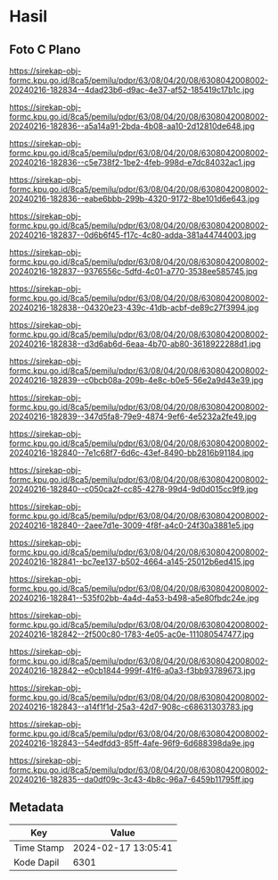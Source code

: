 # Hasil

## Foto C Plano

https://sirekap-obj-formc.kpu.go.id/8ca5/pemilu/pdpr/63/08/04/20/08/6308042008002-20240216-182834--4dad23b6-d9ac-4e37-af52-185419c17b1c.jpg

https://sirekap-obj-formc.kpu.go.id/8ca5/pemilu/pdpr/63/08/04/20/08/6308042008002-20240216-182836--a5a14a91-2bda-4b08-aa10-2d12810de648.jpg

https://sirekap-obj-formc.kpu.go.id/8ca5/pemilu/pdpr/63/08/04/20/08/6308042008002-20240216-182836--c5e738f2-1be2-4feb-998d-e7dc84032ac1.jpg

https://sirekap-obj-formc.kpu.go.id/8ca5/pemilu/pdpr/63/08/04/20/08/6308042008002-20240216-182836--eabe6bbb-299b-4320-9172-8be101d6e643.jpg

https://sirekap-obj-formc.kpu.go.id/8ca5/pemilu/pdpr/63/08/04/20/08/6308042008002-20240216-182837--0d6b6f45-f17c-4c80-adda-381a44744003.jpg

https://sirekap-obj-formc.kpu.go.id/8ca5/pemilu/pdpr/63/08/04/20/08/6308042008002-20240216-182837--9376556c-5dfd-4c01-a770-3538ee585745.jpg

https://sirekap-obj-formc.kpu.go.id/8ca5/pemilu/pdpr/63/08/04/20/08/6308042008002-20240216-182838--04320e23-439c-41db-acbf-de89c27f3994.jpg

https://sirekap-obj-formc.kpu.go.id/8ca5/pemilu/pdpr/63/08/04/20/08/6308042008002-20240216-182838--d3d6ab6d-6eaa-4b70-ab80-3618922288d1.jpg

https://sirekap-obj-formc.kpu.go.id/8ca5/pemilu/pdpr/63/08/04/20/08/6308042008002-20240216-182839--c0bcb08a-209b-4e8c-b0e5-56e2a9d43e39.jpg

https://sirekap-obj-formc.kpu.go.id/8ca5/pemilu/pdpr/63/08/04/20/08/6308042008002-20240216-182839--347d5fa8-79e9-4874-9ef6-4e5232a2fe49.jpg

https://sirekap-obj-formc.kpu.go.id/8ca5/pemilu/pdpr/63/08/04/20/08/6308042008002-20240216-182840--7e1c68f7-6d6c-43ef-8490-bb2816b91184.jpg

https://sirekap-obj-formc.kpu.go.id/8ca5/pemilu/pdpr/63/08/04/20/08/6308042008002-20240216-182840--c050ca2f-cc85-4278-99d4-9d0d015cc9f9.jpg

https://sirekap-obj-formc.kpu.go.id/8ca5/pemilu/pdpr/63/08/04/20/08/6308042008002-20240216-182840--2aee7d1e-3009-4f8f-a4c0-24f30a3881e5.jpg

https://sirekap-obj-formc.kpu.go.id/8ca5/pemilu/pdpr/63/08/04/20/08/6308042008002-20240216-182841--bc7ee137-b502-4664-a145-25012b6ed415.jpg

https://sirekap-obj-formc.kpu.go.id/8ca5/pemilu/pdpr/63/08/04/20/08/6308042008002-20240216-182841--535f02bb-4a4d-4a53-b498-a5e80fbdc24e.jpg

https://sirekap-obj-formc.kpu.go.id/8ca5/pemilu/pdpr/63/08/04/20/08/6308042008002-20240216-182842--2f500c80-1783-4e05-ac0e-111080547477.jpg

https://sirekap-obj-formc.kpu.go.id/8ca5/pemilu/pdpr/63/08/04/20/08/6308042008002-20240216-182842--e0cb1844-999f-41f6-a0a3-f3bb93789673.jpg

https://sirekap-obj-formc.kpu.go.id/8ca5/pemilu/pdpr/63/08/04/20/08/6308042008002-20240216-182843--a14f1f1d-25a3-42d7-908c-c68631303783.jpg

https://sirekap-obj-formc.kpu.go.id/8ca5/pemilu/pdpr/63/08/04/20/08/6308042008002-20240216-182843--54edfdd3-85ff-4afe-96f9-6d688398da9e.jpg

https://sirekap-obj-formc.kpu.go.id/8ca5/pemilu/pdpr/63/08/04/20/08/6308042008002-20240216-182835--da0df09c-3c43-4b8c-96a7-6459b11795ff.jpg


## Metadata

| Key        | Value               |
| ---------- | ------------------- |
| Time Stamp | 2024-02-17 13:05:41 |
| Kode Dapil | 6301                |



